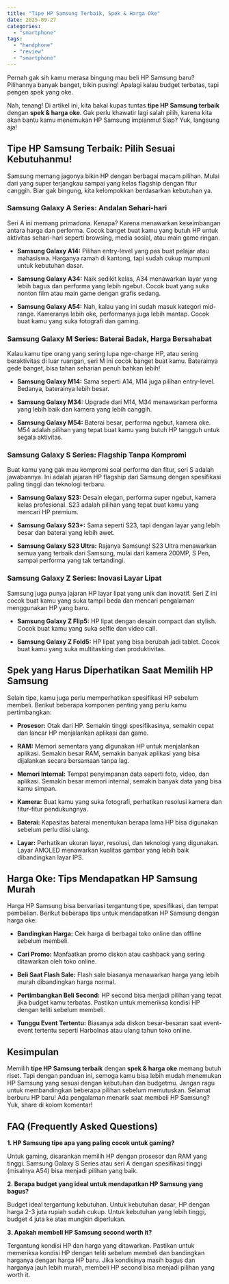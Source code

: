 ```yaml
---
title: "Tipe HP Samsung Terbaik, Spek & Harga Oke"
date: 2025-09-27
categories: 
  - "smartphone"
tags: 
  - "handphone"
  - "review"
  - "smartphone"
---
```


Pernah gak sih kamu merasa bingung mau beli HP Samsung baru? Pilihannya banyak banget, bikin pusing! Apalagi kalau budget terbatas, tapi pengen spek yang oke.

Nah, tenang! Di artikel ini, kita bakal kupas tuntas **tipe HP Samsung terbaik** dengan **spek & harga oke**. Gak perlu khawatir lagi salah pilih, karena kita akan bantu kamu menemukan HP Samsung impianmu! Siap? Yuk, langsung aja!

## Tipe HP Samsung Terbaik: Pilih Sesuai Kebutuhanmu!

Samsung memang jagonya bikin HP dengan berbagai macam pilihan. Mulai dari yang super terjangkau sampai yang kelas flagship dengan fitur canggih. Biar gak bingung, kita kelompokkan berdasarkan kebutuhan ya.

### Samsung Galaxy A Series: Andalan Sehari-hari

Seri A ini memang primadona. Kenapa? Karena menawarkan keseimbangan antara harga dan performa. Cocok banget buat kamu yang butuh HP untuk aktivitas sehari-hari seperti browsing, media sosial, atau main game ringan.

- **Samsung Galaxy A14:** Pilihan entry-level yang pas buat pelajar atau mahasiswa. Harganya ramah di kantong, tapi sudah cukup mumpuni untuk kebutuhan dasar.
    
- **Samsung Galaxy A34:** Naik sedikit kelas, A34 menawarkan layar yang lebih bagus dan performa yang lebih ngebut. Cocok buat yang suka nonton film atau main game dengan grafis sedang.
    
- **Samsung Galaxy A54:** Nah, kalau yang ini sudah masuk kategori mid-range. Kameranya lebih oke, performanya juga lebih mantap. Cocok buat kamu yang suka fotografi dan gaming.
    

### Samsung Galaxy M Series: Baterai Badak, Harga Bersahabat

Kalau kamu tipe orang yang sering lupa nge-charge HP, atau sering beraktivitas di luar ruangan, seri M ini cocok banget buat kamu. Baterainya gede banget, bisa tahan seharian penuh bahkan lebih!

- **Samsung Galaxy M14:** Sama seperti A14, M14 juga pilihan entry-level. Bedanya, baterainya lebih besar.
    
- **Samsung Galaxy M34:** Upgrade dari M14, M34 menawarkan performa yang lebih baik dan kamera yang lebih canggih.
    
- **Samsung Galaxy M54:** Baterai besar, performa ngebut, kamera oke. M54 adalah pilihan yang tepat buat kamu yang butuh HP tangguh untuk segala aktivitas.
    

### Samsung Galaxy S Series: Flagship Tanpa Kompromi

Buat kamu yang gak mau kompromi soal performa dan fitur, seri S adalah jawabannya. Ini adalah jajaran HP flagship dari Samsung dengan spesifikasi paling tinggi dan teknologi terbaru.

- **Samsung Galaxy S23:** Desain elegan, performa super ngebut, kamera kelas profesional. S23 adalah pilihan yang tepat buat kamu yang mencari HP premium.
    
- **Samsung Galaxy S23+:** Sama seperti S23, tapi dengan layar yang lebih besar dan baterai yang lebih awet.
    
- **Samsung Galaxy S23 Ultra:** Rajanya Samsung! S23 Ultra menawarkan semua yang terbaik dari Samsung, mulai dari kamera 200MP, S Pen, sampai performa yang tak tertandingi.
    

### Samsung Galaxy Z Series: Inovasi Layar Lipat

Samsung juga punya jajaran HP layar lipat yang unik dan inovatif. Seri Z ini cocok buat kamu yang suka tampil beda dan mencari pengalaman menggunakan HP yang baru.

- **Samsung Galaxy Z Flip5:** HP lipat dengan desain compact dan stylish. Cocok buat kamu yang suka selfie dan video call.
    
- **Samsung Galaxy Z Fold5:** HP lipat yang bisa berubah jadi tablet. Cocok buat kamu yang suka multitasking dan produktivitas.
    

## Spek yang Harus Diperhatikan Saat Memilih HP Samsung

Selain tipe, kamu juga perlu memperhatikan spesifikasi HP sebelum membeli. Berikut beberapa komponen penting yang perlu kamu pertimbangkan:

- **Prosesor:** Otak dari HP. Semakin tinggi spesifikasinya, semakin cepat dan lancar HP menjalankan aplikasi dan game.
    
- **RAM:** Memori sementara yang digunakan HP untuk menjalankan aplikasi. Semakin besar RAM, semakin banyak aplikasi yang bisa dijalankan secara bersamaan tanpa lag.
    
- **Memori Internal:** Tempat penyimpanan data seperti foto, video, dan aplikasi. Semakin besar memori internal, semakin banyak data yang bisa kamu simpan.
    
- **Kamera:** Buat kamu yang suka fotografi, perhatikan resolusi kamera dan fitur-fitur pendukungnya.
    
- **Baterai:** Kapasitas baterai menentukan berapa lama HP bisa digunakan sebelum perlu diisi ulang.
    
- **Layar:** Perhatikan ukuran layar, resolusi, dan teknologi yang digunakan. Layar AMOLED menawarkan kualitas gambar yang lebih baik dibandingkan layar IPS.
    

## Harga Oke: Tips Mendapatkan HP Samsung Murah

Harga HP Samsung bisa bervariasi tergantung tipe, spesifikasi, dan tempat pembelian. Berikut beberapa tips untuk mendapatkan HP Samsung dengan harga oke:

- **Bandingkan Harga:** Cek harga di berbagai toko online dan offline sebelum membeli.
    
- **Cari Promo:** Manfaatkan promo diskon atau cashback yang sering ditawarkan oleh toko online.
    
- **Beli Saat Flash Sale:** Flash sale biasanya menawarkan harga yang lebih murah dibandingkan harga normal.
    
- **Pertimbangkan Beli Second:** HP second bisa menjadi pilihan yang tepat jika budget kamu terbatas. Pastikan untuk memeriksa kondisi HP dengan teliti sebelum membeli.
    
- **Tunggu Event Tertentu:** Biasanya ada diskon besar-besaran saat event-event tertentu seperti Harbolnas atau ulang tahun toko online.
    

## Kesimpulan

Memilih **tipe HP Samsung terbaik** dengan **spek & harga oke** memang butuh riset. Tapi dengan panduan ini, semoga kamu bisa lebih mudah menemukan HP Samsung yang sesuai dengan kebutuhan dan budgetmu. Jangan ragu untuk membandingkan beberapa pilihan sebelum memutuskan. Selamat berburu HP baru! Ada pengalaman menarik saat membeli HP Samsung? Yuk, share di kolom komentar!

## FAQ (Frequently Asked Questions)

**1\. HP Samsung tipe apa yang paling cocok untuk gaming?**

Untuk gaming, disarankan memilih HP dengan prosesor dan RAM yang tinggi. Samsung Galaxy S Series atau seri A dengan spesifikasi tinggi (misalnya A54) bisa menjadi pilihan yang baik.

**2\. Berapa budget yang ideal untuk mendapatkan HP Samsung yang bagus?**

Budget ideal tergantung kebutuhan. Untuk kebutuhan dasar, HP dengan harga 2-3 juta rupiah sudah cukup. Untuk kebutuhan yang lebih tinggi, budget 4 juta ke atas mungkin diperlukan.

**3\. Apakah membeli HP Samsung second worth it?**

Tergantung kondisi HP dan harga yang ditawarkan. Pastikan untuk memeriksa kondisi HP dengan teliti sebelum membeli dan bandingkan harganya dengan harga HP baru. Jika kondisinya masih bagus dan harganya jauh lebih murah, membeli HP second bisa menjadi pilihan yang worth it.
